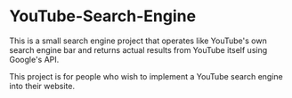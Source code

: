 # YouTube-Search-Engine

This is a small search engine project that operates like YouTube's own search engine bar and returns actual results from YouTube itself
using Google's API. 

This project is for people who wish to implement a YouTube search engine into their website. 
